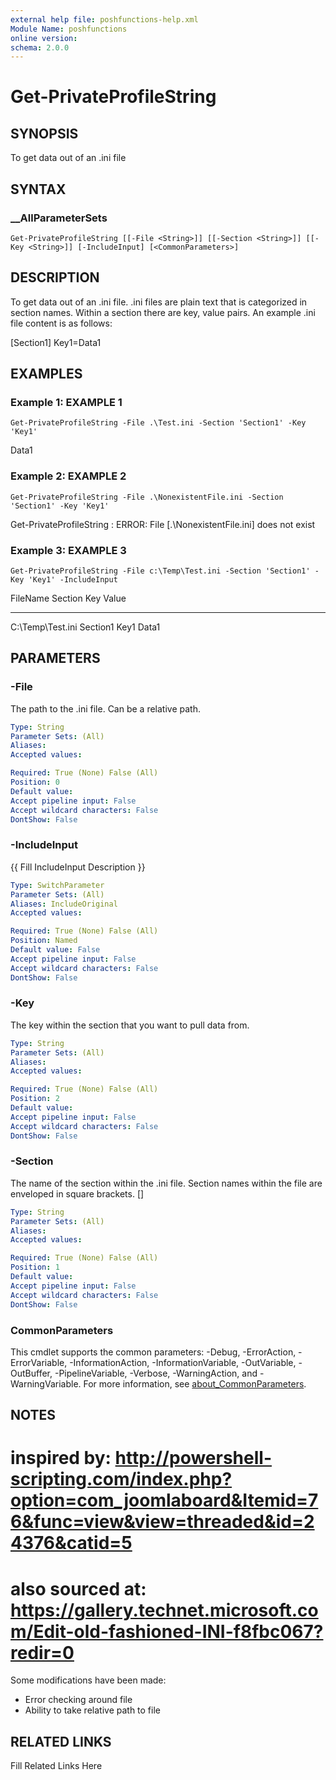 ```yaml
---
external help file: poshfunctions-help.xml
Module Name: poshfunctions
online version: 
schema: 2.0.0
---
```


# Get-PrivateProfileString

## SYNOPSIS

To get data out of an .ini file

## SYNTAX

### __AllParameterSets

```
Get-PrivateProfileString [[-File <String>]] [[-Section <String>]] [[-Key <String>]] [-IncludeInput] [<CommonParameters>]
```

## DESCRIPTION

To get data out of an .ini file.
.ini files are plain text that is categorized
in section names.
Within a section there are key, value pairs.
An example .ini
file content is as follows:

[Section1]
Key1=Data1


## EXAMPLES

### Example 1: EXAMPLE 1

```
Get-PrivateProfileString -File .\Test.ini -Section 'Section1' -Key 'Key1'
```

Data1





### Example 2: EXAMPLE 2

```
Get-PrivateProfileString -File .\NonexistentFile.ini -Section 'Section1' -Key 'Key1'
```

Get-PrivateProfileString : ERROR: File [.\NonexistentFile.ini] does not exist





### Example 3: EXAMPLE 3

```
Get-PrivateProfileString -File c:\Temp\Test.ini -Section 'Section1' -Key 'Key1' -IncludeInput
```

FileName         Section  Key  Value
--------         -------  ---  -----
C:\Temp\Test.ini Section1 Key1 Data1






## PARAMETERS

### -File

The path to the .ini file.
Can be a relative path.

```yaml
Type: String
Parameter Sets: (All)
Aliases: 
Accepted values: 

Required: True (None) False (All)
Position: 0
Default value: 
Accept pipeline input: False
Accept wildcard characters: False
DontShow: False
```

### -IncludeInput

{{ Fill IncludeInput Description }}

```yaml
Type: SwitchParameter
Parameter Sets: (All)
Aliases: IncludeOriginal
Accepted values: 

Required: True (None) False (All)
Position: Named
Default value: False
Accept pipeline input: False
Accept wildcard characters: False
DontShow: False
```

### -Key

The key within the section that you want to pull data from.

```yaml
Type: String
Parameter Sets: (All)
Aliases: 
Accepted values: 

Required: True (None) False (All)
Position: 2
Default value: 
Accept pipeline input: False
Accept wildcard characters: False
DontShow: False
```

### -Section

The name of the section within the .ini file.
Section names within the file
are enveloped in square brackets.
[]

```yaml
Type: String
Parameter Sets: (All)
Aliases: 
Accepted values: 

Required: True (None) False (All)
Position: 1
Default value: 
Accept pipeline input: False
Accept wildcard characters: False
DontShow: False
```


### CommonParameters

This cmdlet supports the common parameters: -Debug, -ErrorAction, -ErrorVariable, -InformationAction, -InformationVariable, -OutVariable, -OutBuffer, -PipelineVariable, -Verbose, -WarningAction, and -WarningVariable. For more information, see [about_CommonParameters](http://go.microsoft.com/fwlink/?LinkID=113216).

## NOTES

# inspired by: http://powershell-scripting.com/index.php?option=com_joomlaboard&Itemid=76&func=view&view=threaded&id=24376&catid=5
# also sourced at: https://gallery.technet.microsoft.com/Edit-old-fashioned-INI-f8fbc067?redir=0

Some modifications have been made:
* Error checking around file
* Ability to take relative path to file


## RELATED LINKS

Fill Related Links Here


